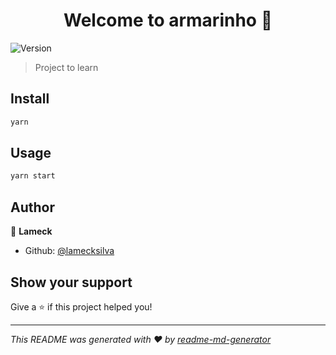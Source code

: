 <h1 align="center">Welcome to armarinho 👋</h1>
<p>
  <img alt="Version" src="https://img.shields.io/badge/version-0.1.0-blue.svg?cacheSeconds=2592000" />
</p>

> Project to learn

## Install

```sh
yarn
```

## Usage

```sh
yarn start
```

## Author

👤 **Lameck**

- Github: [@lamecksilva](https://github.com/lamecksilva)

## Show your support

Give a ⭐️ if this project helped you!

---

_This README was generated with ❤️ by [readme-md-generator](https://github.com/kefranabg/readme-md-generator)_
